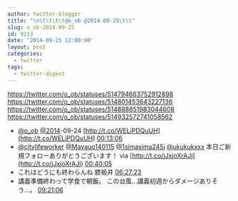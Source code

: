 ```yaml
---
author: twitter-blogger
title: "\n\t\t\t\t@o_ob @2014-09-25\t\t"
slug: o_ob-2014-09-25
id: 9213
date: '2014-09-25 12:00:00'
layout: post
categories:
  - twitter
tags:
  - twitter-digest
---
```


https://twitter.com/o_ob/statuses/514794663752912898 https://twitter.com/o_ob/statuses/514801453643227136 https://twitter.com/o_ob/statuses/514888851983044608 https://twitter.com/o_ob/statuses/514932572741058562  

*   [@o_ob](https://twitter.com/o_ob) [@2014](https://twitter.com/2014)-09-24 [http://t.co/WELiPDQuUH](http://t.co/WELiPDQuUH) [00:13:06](https://twitter.com/o_ob/statuses/514794663752912898)
*   [@citylifeworker](https://twitter.com/citylifeworker) [@Mayauo140115](https://twitter.com/Mayauo140115) [@1simasima245j](https://twitter.com/1simasima245j) [@ukukukxxx](https://twitter.com/ukukukxxx) 本日ご新規フォローありがとうございます！ via [http://t.co/jJxjoXrAJj](http://t.co/jJxjoXrAJj) [00:40:05](https://twitter.com/o_ob/statuses/514801453643227136)
*   これはどうにも終わらんね 膝板井 [06:27:23](https://twitter.com/o_ob/statuses/514888851983044608)
*   講義準備終わって学食で朝飯。 この台風...講義初週からダメージありそう...。 [09:21:06](https://twitter.com/o_ob/statuses/514932572741058562)